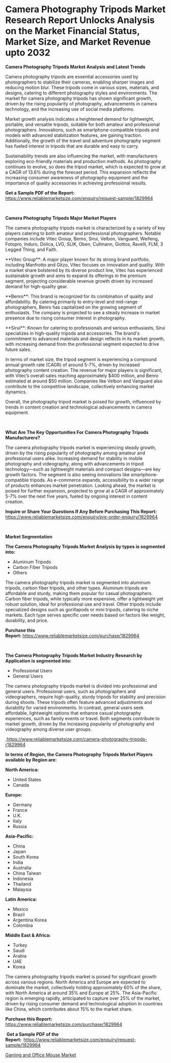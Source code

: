 <p><h1>Camera Photography Tripods Market Research Report Unlocks Analysis on the Market Financial Status, Market Size, and Market Revenue upto 2032</h1></p><p><strong>Camera Photography Tripods Market Analysis and Latest Trends</strong></p>
<p><p>Camera photography tripods are essential accessories used by photographers to stabilize their cameras, enabling sharper images and reducing motion blur. These tripods come in various sizes, materials, and designs, catering to different photography styles and environments. The market for camera photography tripods has shown significant growth, driven by the rising popularity of photography, advancements in camera technology, and the increasing use of social media platforms.</p><p>Market growth analysis indicates a heightened demand for lightweight, portable, and versatile tripods, suitable for both amateur and professional photographers. Innovations, such as smartphone-compatible tripods and models with advanced stabilization features, are gaining traction. Additionally, the growth of the travel and adventure photography segment has fueled interest in tripods that are durable and easy to carry.</p><p>Sustainability trends are also influencing the market, with manufacturers exploring eco-friendly materials and production methods. As photography continues to evolve, so does the tripod market, which is expected to grow at a CAGR of 13.6% during the forecast period. This expansion reflects the increasing consumer awareness of photography equipment and the importance of quality accessories in achieving professional results.</p></p>
<p><strong>Get a Sample PDF of the Report:&nbsp;</strong> <a href="https://www.reliablemarketsize.com/enquiry/request-sample/1829964?utm_campaign=2479&utm_medium=2&utm_source=Github&utm_content=ia&utm_term=05042025&utm_id=camera-photography-tripods">https://www.reliablemarketsize.com/enquiry/request-sample/1829964</a></p>
<p>&nbsp;</p>
<p><strong>Camera Photography Tripods Major Market Players</strong></p>
<p><p>The camera photography tripods market is characterized by a variety of key players catering to both amateur and professional photographers. Notable companies include Vitec Group, Benro, Sirui, Velbon, Vanguard, Weifeng, Fotopro, Induro, Dolica, LVG, SLIK, Oben, Cullmann, Giottos, Ravelli, FLM, 3 Legged Thing, and Faith.</p><p>**Vitec Group**: A major player known for its strong brand portfolio, including Manfrotto and Gitzo, Vitec focuses on innovation and quality. With a market share bolstered by its diverse product line, Vitec has experienced sustainable growth and aims to expand its offerings in the premium segment, projecting considerable revenue growth driven by increased demand for high-quality gear.</p><p>**Benro**: This brand is recognized for its combination of quality and affordability. By catering primarily to entry-level and mid-range photographers, Benro has capitalized on the growing segment of enthusiasts. The company is projected to see a steady increase in market presence due to rising consumer interest in photography.</p><p>**Sirui**: Known for catering to professionals and serious enthusiasts, Sirui specializes in high-quality tripods and accessories. The brand's commitment to advanced materials and design reflects in its market growth, with increasing demand from the professional segment expected to drive future sales.</p><p>In terms of market size, the tripod segment is experiencing a compound annual growth rate (CAGR) of around 5-7%, driven by increased photography content creation. The revenue for major players is significant, with Vitec’s overall sales reaching approximately $400 million, and Benro estimated at around $50 million. Companies like Velbon and Vanguard also contribute to the competitive landscape, collectively enhancing market dynamics.</p><p>Overall, the photography tripod market is poised for growth, influenced by trends in content creation and technological advancements in camera equipment.</p></p>
<p>&nbsp;</p>
<p><strong>What Are The Key Opportunities For Camera Photography Tripods Manufacturers?</strong></p>
<p><p>The camera photography tripods market is experiencing steady growth, driven by the rising popularity of photography among amateur and professional users alike. Increasing demand for stability in mobile photography and videography, along with advancements in tripod technology—such as lightweight materials and compact designs—are key growth factors. The segment is also seeing innovations like smartphone-compatible tripods. As e-commerce expands, accessibility to a wider range of products enhances market penetration. Looking ahead, the market is poised for further expansion, projected to grow at a CAGR of approximately 5-7% over the next five years, fueled by ongoing interest in content creation.</p></p>
<p><strong>Inquire or Share Your Questions If Any Before Purchasing This Report:</strong> <a href="https://www.reliablemarketsize.com/enquiry/pre-order-enquiry/1829964?utm_campaign=2479&utm_medium=2&utm_source=Github&utm_content=ia&utm_term=05042025&utm_id=camera-photography-tripods">https://www.reliablemarketsize.com/enquiry/pre-order-enquiry/1829964</a></p>
<p>&nbsp;</p>
<p><strong>Market Segmentation</strong></p>
<p><strong>The Camera Photography Tripods Market Analysis by types is segmented into:</strong></p>
<p><ul><li>Aluminum Tripods</li><li>Carbon Fiber Tripods</li><li>Others</li></ul></p>
<p><p>The camera photography tripods market is segmented into aluminum tripods, carbon fiber tripods, and other types. Aluminum tripods are affordable and sturdy, making them popular for casual photographers. Carbon fiber tripods, while typically more expensive, offer a lightweight yet robust solution, ideal for professional use and travel. Other tripods include specialized designs such as gorillapods or mini tripods, catering to niche markets. Each type serves specific user needs based on factors like weight, durability, and price.</p></p>
<p><strong>Purchase this Report:&nbsp;</strong><a href="https://www.reliablemarketsize.com/purchase/1829964?utm_campaign=2479&utm_medium=2&utm_source=Github&utm_content=ia&utm_term=05042025&utm_id=camera-photography-tripods">https://www.reliablemarketsize.com/purchase/1829964</a></p>
<p>&nbsp;</p>
<p><strong>The Camera Photography Tripods Market Industry Research by Application is segmented into:</strong></p>
<p><ul><li>Professional Users</li><li>General Users</li></ul></p>
<p><p>The camera photography tripods market is divided into professional and general users. Professional users, such as photographers and videographers, require high-quality, sturdy tripods for stability and precision during shoots. These tripods often feature advanced adjustments and durability for varied environments. In contrast, general users seek affordable, lightweight options that enhance casual photography experiences, such as family events or travel. Both segments contribute to market growth, driven by the increasing popularity of photography and videography among diverse user groups.</p></p>
<p><a href="https://www.reliablemarketsize.com/camera-photography-tripods-r1829964?utm_campaign=2479&utm_medium=2&utm_source=Github&utm_content=ia&utm_term=05042025&utm_id=camera-photography-tripods">&nbsp;https://www.reliablemarketsize.com/camera-photography-tripods-r1829964</a></p>
<p><strong>In terms of Region, the Camera Photography Tripods Market Players available by Region are:</strong></p>
<p>
    <p> <strong> North America: </strong>
        <ul>
            <li>United States</li>
            <li>Canada</li>
        </ul>
        </p> 
    <p> <strong> Europe: </strong>
        <ul>
            <li>Germany</li>
            <li>France</li>
            <li>U.K.</li>
            <li>Italy</li>
            <li>Russia</li>
        </ul>
        </p> 
    <p> <strong> Asia-Pacific: </strong>
        <ul>
            <li>China</li>
            <li>Japan</li>
            <li>South Korea</li>
            <li>India</li>
            <li>Australia</li>
            <li>China Taiwan</li>
            <li>Indonesia</li>
            <li>Thailand</li>
            <li>Malaysia</li>
        </ul>
        </p> 
    <p> <strong> Latin America: </strong>
        <ul>
            <li>Mexico</li>
            <li>Brazil</li>
            <li>Argentina Korea</li>
            <li>Colombia</li>
        </ul>
        </p> 
    <p> <strong> Middle East & Africa: </strong>
        <ul>
            <li>Turkey</li>
            <li>Saudi</li>
            <li>Arabia</li>
            <li>UAE</li>
            <li>Korea</li>
        </ul>
    </p>
    </p>
<p><p>The camera photography tripods market is poised for significant growth across various regions. North America and Europe are expected to dominate the market, collectively holding approximately 60% of the share, with North America at around 35% and Europe at 25%. The Asia-Pacific region is emerging rapidly, anticipated to capture over 25% of the market, driven by rising consumer demand and technological adoption in countries like China, which contributes about 15% to the market share.</p></p>
<p><strong>Purchase this Report: </strong><a href="https://www.reliablemarketsize.com/purchase/1829964?utm_campaign=2479&utm_medium=2&utm_source=Github&utm_content=ia&utm_term=05042025&utm_id=camera-photography-tripods">https://www.reliablemarketsize.com/purchase/1829964</a></p>
<p>&nbsp;<strong>Get a Sample PDF of the Report:&nbsp;&nbsp;</strong><a href="https://www.reliablemarketsize.com/enquiry/request-sample/1829964?utm_campaign=2479&utm_medium=2&utm_source=Github&utm_content=ia&utm_term=05042025&utm_id=camera-photography-tripods">https://www.reliablemarketsize.com/enquiry/request-sample/1829964</a></p>
<p><strong></strong></p>
<p><p><a href="https://github.com/tona7vba/Market-Research-Report-List-1/blob/main/gaming-and-office-mouse-market.md?utm_campaign=2479&utm_medium=2&utm_source=Github&utm_content=ia&utm_term=05042025&utm_id=camera-photography-tripods">Gaming and Office Mouse Market</a></p></p>